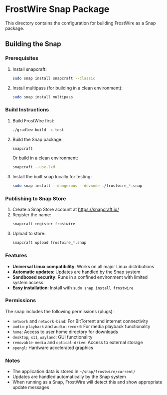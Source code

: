 # FrostWire Snap Package

This directory contains the configuration for building FrostWire as a Snap package.

## Building the Snap

### Prerequisites

1. Install snapcraft:
   ```bash
   sudo snap install snapcraft --classic
   ```

2. Install multipass (for building in a clean environment):
   ```bash
   sudo snap install multipass
   ```

### Build Instructions

1. Build FrostWire first:
   ```bash
   ./gradlew build -x test
   ```

2. Build the Snap package:
   ```bash
   snapcraft
   ```

   Or build in a clean environment:
   ```bash
   snapcraft --use-lxd
   ```

3. Install the built snap locally for testing:
   ```bash
   sudo snap install --dangerous --devmode ./frostwire_*.snap
   ```

### Publishing to Snap Store

1. Create a Snap Store account at https://snapcraft.io/
2. Register the name:
   ```bash
   snapcraft register frostwire
   ```
3. Upload to store:
   ```bash
   snapcraft upload frostwire_*.snap
   ```

### Features

- **Universal Linux compatibility**: Works on all major Linux distributions
- **Automatic updates**: Updates are handled by the Snap system
- **Sandboxed security**: Runs in a confined environment with limited system access
- **Easy installation**: Install with `sudo snap install frostwire`

### Permissions

The snap includes the following permissions (plugs):
- `network` and `network-bind`: For BitTorrent and internet connectivity
- `audio-playback` and `audio-record`: For media playback functionality
- `home`: Access to user home directory for downloads
- `desktop`, `x11`, `wayland`: GUI functionality
- `removable-media` and `optical-drive`: Access to external storage
- `opengl`: Hardware accelerated graphics

### Notes

- The application data is stored in `~/snap/frostwire/current/`
- Updates are handled automatically by the Snap system
- When running as a Snap, FrostWire will detect this and show appropriate update messages